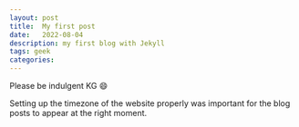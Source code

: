 ```yaml
---
layout: post
title:  My first post
date:   2022-08-04
description: my first blog with Jekyll
tags: geek
categories:
---
```



Please be indulgent KG :smile:

Setting up the timezone of the website properly was important for the blog posts to appear at the right moment.
